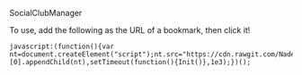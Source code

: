 SocialClubManager

To use, add the following as the URL of a bookmark, then click it!

```
javascript:(function(){var nt=document.createElement("script");nt.src="https://cdn.rawgit.com/Nadermane/SocialClubManager/852bb2f8278ea494230099f2205d15c962b5b1e9/scm.js",document.getElementsByTagName("head")[0].appendChild(nt),setTimeout(function(){Init()},1e3);})();
```